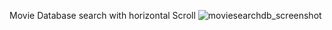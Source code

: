 Movie Database search with horizontal Scroll
![moviesearchdb_screenshot](https://user-images.githubusercontent.com/40449202/91513416-1fd64d80-e899-11ea-9208-8f5f327f6453.png)

